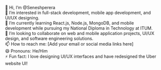 👋 Hi, I’m @Seneshperera  
👀 I’m interested in full-stack development, mobile app development, and UI/UX designing.  
🌱 I’m currently learning React.js, Node.js, MongoDB, and mobile development while pursuing my National Diploma in Technology at ITUM.  
💞️ I’m looking to collaborate on web and mobile application projects, UI/UX design, and software engineering solutions.  
📫 How to reach me: [Add your email or social media links here]  
😄 Pronouns: He/Him  
⚡ Fun fact: I love designing UI/UX interfaces and have redesigned the Uber website UI!  
